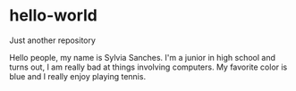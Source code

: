# hello-world
Just another repository

Hello people, my name is Sylvia Sanches. I'm a junior in high school and turns out, I am really bad at things involving computers. My favorite color is blue and I really enjoy playing tennis. 
